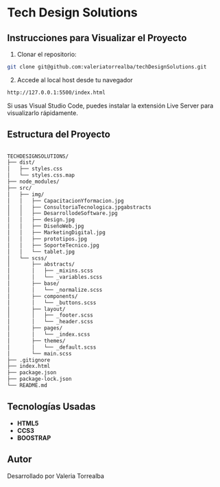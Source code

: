# Tech Design Solutions



## Instrucciones para Visualizar el Proyecto
1. Clonar el repositorio:
```bash
git clone git@github.com:valeriatorrealba/techDesignSolutions.git
```

2. Accede al local host desde tu navegador

``` bash
http://127.0.0.1:5500/index.html

``` 
Si usas Visual Studio Code, puedes instalar la extensión Live Server para visualizarlo rápidamente.

## Estructura del Proyecto

```bash

TECHDESIGNSOLUTIONS/
├── dist/
│   ├── styles.css   
│   └── styles.css.map
├── node_modules/
├── src/
│   ├── img/
│   │   ├── CapacitacionYformacion.jpg
│   │   ├── ConsultoriaTecnologica.jpgabstracts
│   │   ├── DesarrollodeSoftware.jpg
│   │   ├── design.jpg
│   │   ├── DiseñoWeb.jpg
│   │   ├── MarketingDigital.jpg
│   │   ├── prototipos.jpg
│   │   ├── SoporteTecnico.jpg
│   │   └── tablet.jpg
│   └── scss/
│       ├── abstracts/
│       │   ├── _mixins.scss
│       │   └── _variables.scss
│       ├── base/
│       │   └── _normalize.scss
│       ├── components/
│       │   └── _buttons.scss
│       ├── layout/
│       │   ├── _footer.scss
│       │   └── _header.scss
│       ├── pages/
│       │   └── _index.scss
│       ├── themes/
│       │   └── _default.scss
│       └── main.scss
├── .gitignore
├── index.html
├── package.json
├── package-lock.json
└── README.md
```

## Tecnologías Usadas
- **HTML5**
- **CCS3**
- **BOOSTRAP**

## Autor

Desarrollado por Valeria Torrealba